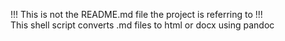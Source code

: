 !!! This is not the README.md file the project is referring to !!!                           
This shell script converts .md files to html or docx using pandoc
